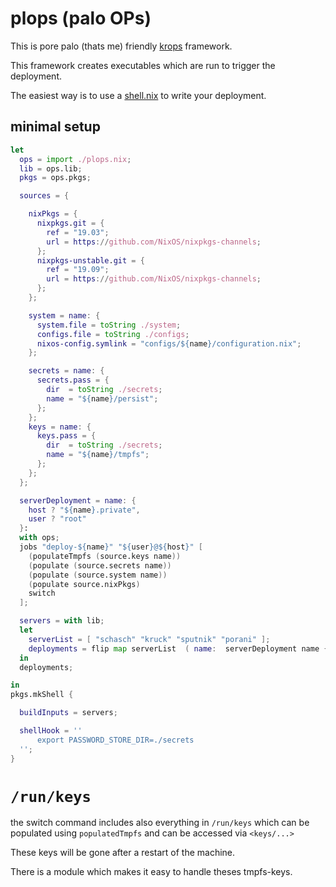 # plops (palo OPs)

This is pore palo (thats me) friendly 
[krops](https://cgit.krebsco.org/krops)
framework.

This framework creates executables
which are run to trigger the deployment.

The easiest way is to use a 
[shell.nix](https://link.to.shell.nix)
to write your deployment.

## minimal setup

```nix
let
  ops = import ./plops.nix;
  lib = ops.lib;
  pkgs = ops.pkgs;

  sources = {

    nixPkgs = {
      nixpkgs.git = {
        ref = "19.03";
        url = https://github.com/NixOS/nixpkgs-channels;
      };
      nixpkgs-unstable.git = {
        ref = "19.09";
        url = https://github.com/NixOS/nixpkgs-channels;
      };
    };

    system = name: {
      system.file = toString ./system;
      configs.file = toString ./configs;
      nixos-config.symlink = "configs/${name}/configuration.nix";
    };

    secrets = name: {
      secrets.pass = {
        dir  = toString ./secrets;
        name = "${name}/persist";
      };
    };
    keys = name: {
      keys.pass = {
        dir  = toString ./secrets;
        name = "${name}/tmpfs";
      };
    };
  };

  serverDeployment = name: {
    host ? "${name}.private",
    user ? "root"
  }:
  with ops;
  jobs "deploy-${name}" "${user}@${host}" [
    (populateTmpfs (source.keys name))
    (populate (source.secrets name))
    (populate (source.system name))
    (populate source.nixPkgs)
    switch
  ];

  servers = with lib;
  let
    serverList = [ "schasch" "kruck" "sputnik" "porani" ];
    deployments = flip map serverList  ( name:  serverDeployment name {} );
  in
  deployments;

in
pkgs.mkShell {

  buildInputs = servers;

  shellHook = ''
      export PASSWORD_STORE_DIR=./secrets
  '';
}
```

# `/run/keys`

the switch command includes also everything
in `/run/keys` which can be populated using 
`populatedTmpfs` and can be accessed via `<keys/...>`

These keys will be gone after a restart of the machine.

There is a module which makes it easy to handle
theses tmpfs-keys.
